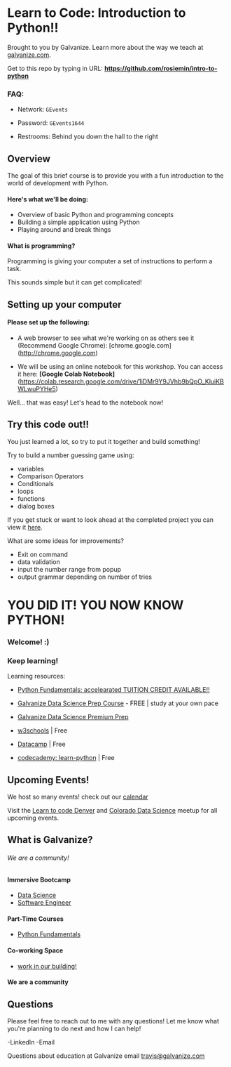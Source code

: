 # Learn to Code: Introduction to Python!!

Brought to you by Galvanize. Learn more about the way we teach at [galvanize.com](http://galvanize.com).

Get to this repo by typing in URL: **https://github.com/rosiemin/intro-to-python**

### FAQ: 

- Network: `GEvents` 

- Password: `GEvents1644`

- Restrooms: Behind you down the hall to the right

## Overview
The goal of this brief course is to provide you with a fun introduction to the world of development with Python.

#### Here's what we'll be doing:
* Overview of basic Python and programming concepts
* Building a simple application using Python
* Playing around and break things


#### What is programming?
Programming is giving your computer a set of instructions to perform a task. 

This sounds simple but it can get complicated! 


## Setting up your computer


#### Please set up the following:

* A web browser to see what we're working on as others see it (Recommend Google Chrome): [chrome.google.com] (http://chrome.google.com)

* We will be using an online notebook for this workshop. You can access it here: **[Google Colab Notebook]**(https://colab.research.google.com/drive/1iDMr9Y9JVhb9bQpO_KluiKBWLwuPYHe5)


Well... that was easy! Let's head to the notebook now!


## Try this code out!!
You just learned a lot, so try to put it together and build something!


Try to build a number guessing game using:

- variables
- Comparison Operators
- Conditionals
- loops
- functions
- dialog boxes

If you get stuck or want to look ahead at the completed project you can view it [here](https://repl.it/@gDSIprep/pythonGuessingGame).

What are some ideas for improvements? 

- Exit on command
- data validation
- input the number range from popup
- output grammar depending on number of tries



# YOU DID IT! YOU NOW KNOW PYTHON!

### Welcome! :)

### Keep learning!


Learning resources:

- [Python Fundamentals: accelearated TUITION CREDIT AVAILABLE!!](https://www.galvanize.com/part-time/data-science-fundamentals)

- [Galvanize Data Science Prep Course](https://www.galvanize.com/data-science-prep) - FREE | study at your own pace

- [Galvanize Data Science Premium Prep](https://www.galvanize.com/data-science/prep/premium-prep-registration)

- [w3schools](https://www.w3schools.com/python/default.asp) | Free

- [Datacamp](https://www.datacamp.com/courses/intro-to-python-for-data-science) | Free

- [codecademy: learn-python](https://www.codecademy.com/learn/learn-python) | Free


## Upcoming Events!

We host so many events! check out our [calendar](https://www.galvanize.com/events)

Visit the [Learn to code Denver](https://www.meetup.com/learn-to-code-colorado/) and [Colorado Data Science](https://www.meetup.com/Colorado-Data-Science/) meetup for all upcoming events.


## What is Galvanize?
###### We are a community!

#### Immersive Bootcamp

- [Data Science](https://www.galvanize.com/data-science)
- [Software Engineer](https://www.galvanize.com/web-development)

#### Part-Time Courses

- [Python Fundamentals](https://www.galvanize.com/part-time/data-science-fundamentals)


#### Co-working Space

- [work in our building!](https://www.galvanize.com/entrepreneur)

#### We are a community

## Questions

Please feel free to reach out to me with any questions! Let me know what you're planning to do next and how I can help!


-LinkedIn 
-Email 


Questions about education at Galvanize email [travis@galvanize.com](travis@galvanize.com)






